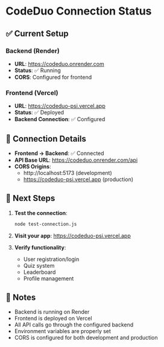 # CodeDuo Connection Status

## ✅ Current Setup

### Backend (Render)
- **URL**: https://codeduo.onrender.com
- **Status**: ✅ Running
- **CORS**: Configured for frontend

### Frontend (Vercel)
- **URL**: https://codeduo-psi.vercel.app
- **Status**: ✅ Deployed
- **Backend Connection**: ✅ Configured

## 🔗 Connection Details

- **Frontend → Backend**: ✅ Connected
- **API Base URL**: https://codeduo.onrender.com/api
- **CORS Origins**: 
  - http://localhost:5173 (development)
  - https://codeduo-psi.vercel.app (production)

## 🚀 Next Steps

1. **Test the connection**:
   ```bash
   node test-connection.js
   ```

2. **Visit your app**: https://codeduo-psi.vercel.app

3. **Verify functionality**:
   - User registration/login
   - Quiz system
   - Leaderboard
   - Profile management

## 📝 Notes

- Backend is running on Render
- Frontend is deployed on Vercel
- All API calls go through the configured backend
- Environment variables are properly set
- CORS is configured for both development and production
